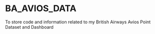 # BA_AVIOS_DATA
To store code and information related to my British Airways Avios Point Dataset and Dashboard
